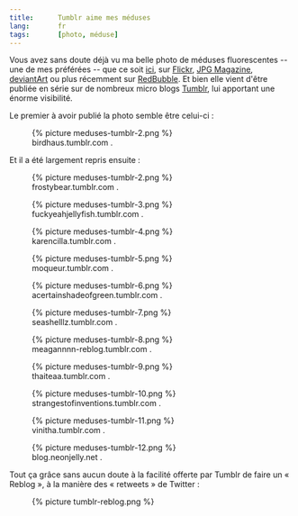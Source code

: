 ```yaml
--- 
title:      Tumblr aime mes méduses 
lang:       fr 
tags:       [photo, méduse]
---
```


Vous avez sans doute déjà vu ma belle photo de méduses fluorescentes -- une de mes préférées -- que ce soit [ici](/2008/07/meduses-fluorescentes.html), sur [Flickr](http://www.flickr.com/photos/nicolas-hoizey/2632478734/), [JPG Magazine](http://www.jpgmag.com/photos/809995), [deviantArt](http://nhoizey.deviantart.com/art/Fluorescent-Jellyfish-90477061) ou plus récemment sur [RedBubble](http://www.redbubble.com/people/nhoizey/art/4542942-3-fluorescent-jellyfishes). Et bien elle vient d'être publiée en série sur de nombreux micro blogs [Tumblr](http://www.tumblr.com/), lui apportant une énorme visibilité.

Le premier à avoir publié la photo semble être celui-ci :

<figure>
  {% picture meduses-tumblr-2.png %}
  <figcaption>
    birdhaus.tumblr.com
. <http://birdhaus.tumblr.com/post/407643793/nicolas-hoizey>
  </figcaption>
</figure>

Et il a été largement repris ensuite :

<figure>
  {% picture meduses-tumblr-2.png %}
  <figcaption>
    frostybear.tumblr.com
. <http://frostybear.tumblr.com/p ost/407748576/fuckyeahjel lyfish-birdhaus-nicolas-hoizey>
  </figcaption>
</figure>


<figure>
  {% picture meduses-tumblr-3.png %}
  <figcaption>
    fuckyeahjellyfish.tumblr.com
. <http://fuckyeahjellyfish.tumblr.com/post/407648432/birdhaus-nicolas-hoizey>
  </figcaption>
</figure>


<figure>
  {% picture meduses-tumblr-4.png %}
  <figcaption>
    karencilla.tumblr.com
. <http://karencilla.tumblr.com/post/407665077/isnt-gods-creation-amazing-birdhaus-nicolas>
  </figcaption>
</figure>


<figure>
  {% picture meduses-tumblr-5.png %}
  <figcaption>
    moqueur.tumblr.com
. <http://moqueur.tumblr.com/post/407674522/birdhaus-nicolas-hoizey>
  </figcaption>
</figure>


<figure>
  {% picture meduses-tumblr-6.png %}
  <figcaption>
    acertainshadeofgreen.tumblr.com
. <http://acertainshadeofgreen.tumblr.com/post/407687092/fuckyeahjellyfish-birdhaus-nicolas-hoizey>
  </figcaption>
</figure>


<figure>
  {% picture meduses-tumblr-7.png %}
  <figcaption>
    seashelllz.tumblr.com
. <http://seashelllz.tumblr.com/post/407754310/fuckyeahjellyfish-birdhaus-nicolas-hoizey>
  </figcaption>
</figure>


<figure>
  {% picture meduses-tumblr-8.png %}
  <figcaption>
    meagannnn-reblog.tumblr.com
. <http://meagannnn-reblog.tumblr.com/post/407784792>
  </figcaption>
</figure>


<figure>
  {% picture meduses-tumblr-9.png %}
  <figcaption>
    thaiteaa.tumblr.com
. <http://thaiteaa.tumblr.com/post/407819743/fuckyeahjellyfish-birdhaus-nicolas-hoizey>
  </figcaption>
</figure>


<figure>
  {% picture meduses-tumblr-10.png %}
  <figcaption>
    strangestofinventions.tumblr.com
. <http://strangestofinventions.tumblr.com/post/408117688/fuckyeahjellyfish-birdhaus-nicolas-hoizey>
  </figcaption>
</figure>


<figure>
  {% picture meduses-tumblr-11.png %}
  <figcaption>
    vinitha.tumblr.com
. <http://vinitha.tumblr.com/post/408123360/fuckyeahjellyfish-birdhaus-nicolas-hoizey>
  </figcaption>
</figure>


<figure>
  {% picture meduses-tumblr-12.png %}
  <figcaption>
    blog.neonjelly.net
. <http://blog.neonjelly.net/post/407851083/fuckyeahjellyfish-birdhaus-nicolas-hoizey>
  </figcaption>
</figure>

Tout ça grâce sans aucun doute à la facilité offerte par Tumblr de faire un « Reblog », à la manière des « retweets » de Twitter :

<figure>
  {% picture tumblr-reblog.png %}
</figure>
